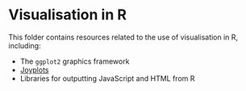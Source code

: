 # Visualisation in R

This folder contains resources related to the use of visualisation in R, including:

* The `ggplot2` graphics framework
* [Joyplots](http://blog.revolutionanalytics.com/2017/07/joyplots.html)
* Libraries for outputting JavaScript and HTML from R
